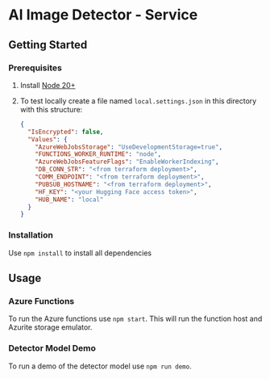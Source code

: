 # AI Image Detector - Service

## Getting Started

### Prerequisites

1. Install [Node 20+](https://nodejs.org/en/download/)

1. To test locally create a file named `local.settings.json` in this directory with this structure:

    ```json
    {
      "IsEncrypted": false,
      "Values": {
        "AzureWebJobsStorage": "UseDevelopmentStorage=true",
        "FUNCTIONS_WORKER_RUNTIME": "node",
        "AzureWebJobsFeatureFlags": "EnableWorkerIndexing",
        "DB_CONN_STR": "<from terraform deployment>",
        "COMM_ENDPOINT": "<from terraform deployment>",
        "PUBSUB_HOSTNAME": "<from terraform deployment>",
        "HF_KEY": "<your Hugging Face access token>",
        "HUB_NAME": "local"
      }
    }
    ```

### Installation

Use `npm install` to install all dependencies

## Usage

### Azure Functions

To run the Azure functions use `npm start`. This will run the function host and Azurite storage emulator.

### Detector Model Demo

To run a demo of the detector model use `npm run demo`.
